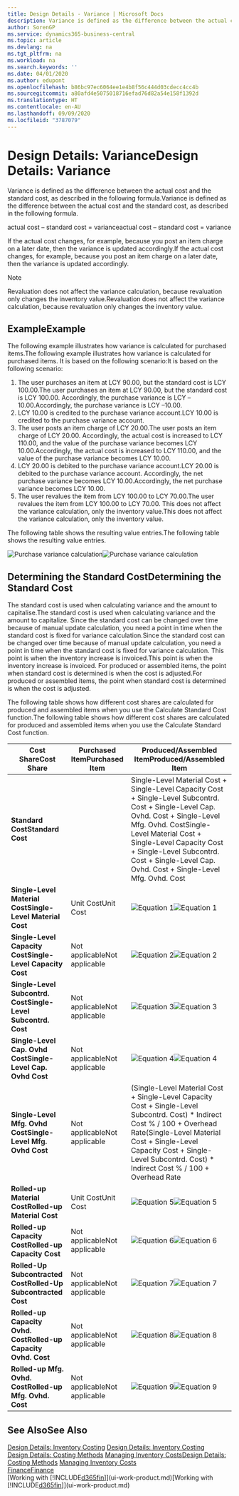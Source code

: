 ```yaml
---
title: Design Details - Variance | Microsoft Docs
description: Variance is defined as the difference between the actual cost and the standard cost, as described in the following formula.
author: SorenGP
ms.service: dynamics365-business-central
ms.topic: article
ms.devlang: na
ms.tgt_pltfrm: na
ms.workload: na
ms.search.keywords: ''
ms.date: 04/01/2020
ms.author: edupont
ms.openlocfilehash: b86bc97ec6064ee1e4b8f56c444d03cdecc4cc4b
ms.sourcegitcommit: a80afd4e5075018716efad76d82a54e158f1392d
ms.translationtype: HT
ms.contentlocale: en-AU
ms.lasthandoff: 09/09/2020
ms.locfileid: "3787079"
---
```

# <a name="design-details-variance"></a><span data-ttu-id="a7609-103">Design Details: Variance</span><span class="sxs-lookup"><span data-stu-id="a7609-103">Design Details: Variance</span></span>
<span data-ttu-id="a7609-104">Variance is defined as the difference between the actual cost and the standard cost, as described in the following formula.</span><span class="sxs-lookup"><span data-stu-id="a7609-104">Variance is defined as the difference between the actual cost and the standard cost, as described in the following formula.</span></span>  

 <span data-ttu-id="a7609-105">actual cost – standard cost = variance</span><span class="sxs-lookup"><span data-stu-id="a7609-105">actual cost – standard cost = variance</span></span>  

 <span data-ttu-id="a7609-106">If the actual cost changes, for example, because you post an item charge on a later date, then the variance is updated accordingly.</span><span class="sxs-lookup"><span data-stu-id="a7609-106">If the actual cost changes, for example, because you post an item charge on a later date, then the variance is updated accordingly.</span></span>  

> [!NOTE]  
>  <span data-ttu-id="a7609-107">Revaluation does not affect the variance calculation, because revaluation only changes the inventory value.</span><span class="sxs-lookup"><span data-stu-id="a7609-107">Revaluation does not affect the variance calculation, because revaluation only changes the inventory value.</span></span>  

## <a name="example"></a><span data-ttu-id="a7609-108">Example</span><span class="sxs-lookup"><span data-stu-id="a7609-108">Example</span></span>  
 <span data-ttu-id="a7609-109">The following example illustrates how variance is calculated for purchased items.</span><span class="sxs-lookup"><span data-stu-id="a7609-109">The following example illustrates how variance is calculated for purchased items.</span></span> <span data-ttu-id="a7609-110">It is based on the following scenario:</span><span class="sxs-lookup"><span data-stu-id="a7609-110">It is based on the following scenario:</span></span>  

1.  <span data-ttu-id="a7609-111">The user purchases an item at LCY 90.00, but the standard cost is LCY 100.00.</span><span class="sxs-lookup"><span data-stu-id="a7609-111">The user purchases an item at LCY 90.00, but the standard cost is LCY 100.00.</span></span> <span data-ttu-id="a7609-112">Accordingly, the purchase variance is LCY –10.00.</span><span class="sxs-lookup"><span data-stu-id="a7609-112">Accordingly, the purchase variance is LCY –10.00.</span></span>  
2.  <span data-ttu-id="a7609-113">LCY 10.00 is credited to the purchase variance account.</span><span class="sxs-lookup"><span data-stu-id="a7609-113">LCY 10.00 is credited to the purchase variance account.</span></span>  
3.  <span data-ttu-id="a7609-114">The user posts an item charge of LCY 20.00.</span><span class="sxs-lookup"><span data-stu-id="a7609-114">The user posts an item charge of LCY 20.00.</span></span> <span data-ttu-id="a7609-115">Accordingly, the actual cost is increased to LCY 110.00, and the value of the purchase variance becomes LCY 10.00.</span><span class="sxs-lookup"><span data-stu-id="a7609-115">Accordingly, the actual cost is increased to LCY 110.00, and the value of the purchase variance becomes LCY 10.00.</span></span>  
4.  <span data-ttu-id="a7609-116">LCY 20.00 is debited to the purchase variance account.</span><span class="sxs-lookup"><span data-stu-id="a7609-116">LCY 20.00 is debited to the purchase variance account.</span></span> <span data-ttu-id="a7609-117">Accordingly, the net purchase variance becomes LCY 10.00.</span><span class="sxs-lookup"><span data-stu-id="a7609-117">Accordingly, the net purchase variance becomes LCY 10.00.</span></span>  
5.  <span data-ttu-id="a7609-118">The user revalues the item from LCY 100.00 to LCY 70.00.</span><span class="sxs-lookup"><span data-stu-id="a7609-118">The user revalues the item from LCY 100.00 to LCY 70.00.</span></span> <span data-ttu-id="a7609-119">This does not affect the variance calculation, only the inventory value.</span><span class="sxs-lookup"><span data-stu-id="a7609-119">This does not affect the variance calculation, only the inventory value.</span></span>  

 <span data-ttu-id="a7609-120">The following table shows the resulting value entries.</span><span class="sxs-lookup"><span data-stu-id="a7609-120">The following table shows the resulting value entries.</span></span>  

 <span data-ttu-id="a7609-121">![Purchase variance calculation](media/design_details_inventory_costing_11_purchase_variance.png "Purchase variance calculation")</span><span class="sxs-lookup"><span data-stu-id="a7609-121">![Purchase variance calculation](media/design_details_inventory_costing_11_purchase_variance.png "Purchase variance calculation")</span></span>  

## <a name="determining-the-standard-cost"></a><span data-ttu-id="a7609-122">Determining the Standard Cost</span><span class="sxs-lookup"><span data-stu-id="a7609-122">Determining the Standard Cost</span></span>  
 <span data-ttu-id="a7609-123">The standard cost is used when calculating variance and the amount to capitalise.</span><span class="sxs-lookup"><span data-stu-id="a7609-123">The standard cost is used when calculating variance and the amount to capitalize.</span></span> <span data-ttu-id="a7609-124">Since the standard cost can be changed over time because of manual update calculation, you need a point in time when the standard cost is fixed for variance calculation.</span><span class="sxs-lookup"><span data-stu-id="a7609-124">Since the standard cost can be changed over time because of manual update calculation, you need a point in time when the standard cost is fixed for variance calculation.</span></span> <span data-ttu-id="a7609-125">This point is when the inventory increase is invoiced.</span><span class="sxs-lookup"><span data-stu-id="a7609-125">This point is when the inventory increase is invoiced.</span></span> <span data-ttu-id="a7609-126">For produced or assembled items, the point when standard cost is determined is when the cost is adjusted.</span><span class="sxs-lookup"><span data-stu-id="a7609-126">For produced or assembled items, the point when standard cost is determined is when the cost is adjusted.</span></span>  

 <span data-ttu-id="a7609-127">The following table shows how different cost shares are calculated for produced and assembled items when you use the Calculate Standard Cost function.</span><span class="sxs-lookup"><span data-stu-id="a7609-127">The following table shows how different cost shares are calculated for produced and assembled items when you use the Calculate Standard Cost function.</span></span>  

|<span data-ttu-id="a7609-128">Cost Share</span><span class="sxs-lookup"><span data-stu-id="a7609-128">Cost Share</span></span>|<span data-ttu-id="a7609-129">Purchased Item</span><span class="sxs-lookup"><span data-stu-id="a7609-129">Purchased Item</span></span>|<span data-ttu-id="a7609-130">Produced/Assembled Item</span><span class="sxs-lookup"><span data-stu-id="a7609-130">Produced/Assembled Item</span></span>|  
|----------------|--------------------|------------------------------|  
|<span data-ttu-id="a7609-131">**Standard Cost**</span><span class="sxs-lookup"><span data-stu-id="a7609-131">**Standard Cost**</span></span>||<span data-ttu-id="a7609-132">Single-Level Material Cost + Single-Level Capacity Cost + Single-Level Subcontrd. Cost + Single-Level Cap. Ovhd. Cost + Single-Level Mfg. Ovhd. Cost</span><span class="sxs-lookup"><span data-stu-id="a7609-132">Single-Level Material Cost + Single-Level Capacity Cost + Single-Level Subcontrd. Cost + Single-Level Cap. Ovhd. Cost + Single-Level Mfg. Ovhd. Cost</span></span>|  
|<span data-ttu-id="a7609-133">**Single-Level Material Cost**</span><span class="sxs-lookup"><span data-stu-id="a7609-133">**Single-Level Material Cost**</span></span>|<span data-ttu-id="a7609-134">Unit Cost</span><span class="sxs-lookup"><span data-stu-id="a7609-134">Unit Cost</span></span>|<span data-ttu-id="a7609-135">![Equation 1](media/design_details_inventory_costing_11_equation_1.png "Equation 1")</span><span class="sxs-lookup"><span data-stu-id="a7609-135">![Equation 1](media/design_details_inventory_costing_11_equation_1.png "Equation 1")</span></span>|  
|<span data-ttu-id="a7609-136">**Single-Level Capacity Cost**</span><span class="sxs-lookup"><span data-stu-id="a7609-136">**Single-Level Capacity Cost**</span></span>|<span data-ttu-id="a7609-137">Not applicable</span><span class="sxs-lookup"><span data-stu-id="a7609-137">Not applicable</span></span>|<span data-ttu-id="a7609-138">![Equation 2](media/design_details_inventory_costing_11_equation_2.png "Equation 2")</span><span class="sxs-lookup"><span data-stu-id="a7609-138">![Equation 2](media/design_details_inventory_costing_11_equation_2.png "Equation 2")</span></span>|  
|<span data-ttu-id="a7609-139">**Single-Level Subcontrd. Cost**</span><span class="sxs-lookup"><span data-stu-id="a7609-139">**Single-Level Subcontrd. Cost**</span></span>|<span data-ttu-id="a7609-140">Not applicable</span><span class="sxs-lookup"><span data-stu-id="a7609-140">Not applicable</span></span>|<span data-ttu-id="a7609-141">![Equation 3](media/design_details_inventory_costing_11_equation_3.png "Equation 3")</span><span class="sxs-lookup"><span data-stu-id="a7609-141">![Equation 3](media/design_details_inventory_costing_11_equation_3.png "Equation 3")</span></span>|  
|<span data-ttu-id="a7609-142">**Single-Level Cap. Ovhd Cost**</span><span class="sxs-lookup"><span data-stu-id="a7609-142">**Single-Level Cap. Ovhd Cost**</span></span>|<span data-ttu-id="a7609-143">Not applicable</span><span class="sxs-lookup"><span data-stu-id="a7609-143">Not applicable</span></span>|<span data-ttu-id="a7609-144">![Equation 4](media/design_details_inventory_costing_11_equation_4.png "Equation 4")</span><span class="sxs-lookup"><span data-stu-id="a7609-144">![Equation 4](media/design_details_inventory_costing_11_equation_4.png "Equation 4")</span></span>|  
|<span data-ttu-id="a7609-145">**Single-Level Mfg. Ovhd Cost**</span><span class="sxs-lookup"><span data-stu-id="a7609-145">**Single-Level Mfg. Ovhd Cost**</span></span>|<span data-ttu-id="a7609-146">Not applicable</span><span class="sxs-lookup"><span data-stu-id="a7609-146">Not applicable</span></span>|<span data-ttu-id="a7609-147">(Single-Level Material Cost + Single-Level Capacity Cost + Single-Level Subcontrd. Cost) \* Indirect Cost % / 100 + Overhead Rate</span><span class="sxs-lookup"><span data-stu-id="a7609-147">(Single-Level Material Cost + Single-Level Capacity Cost + Single-Level Subcontrd. Cost) \* Indirect Cost % / 100 + Overhead Rate</span></span>|  
|<span data-ttu-id="a7609-148">**Rolled-up Material Cost**</span><span class="sxs-lookup"><span data-stu-id="a7609-148">**Rolled-up Material Cost**</span></span>|<span data-ttu-id="a7609-149">Unit Cost</span><span class="sxs-lookup"><span data-stu-id="a7609-149">Unit Cost</span></span>|<span data-ttu-id="a7609-150">![Equation 5](media/design_details_inventory_costing_11_equation_5.png "Equation 5")</span><span class="sxs-lookup"><span data-stu-id="a7609-150">![Equation 5](media/design_details_inventory_costing_11_equation_5.png "Equation 5")</span></span>|  
|<span data-ttu-id="a7609-151">**Rolled-up Capacity Cost**</span><span class="sxs-lookup"><span data-stu-id="a7609-151">**Rolled-up Capacity Cost**</span></span>|<span data-ttu-id="a7609-152">Not applicable</span><span class="sxs-lookup"><span data-stu-id="a7609-152">Not applicable</span></span>|<span data-ttu-id="a7609-153">![Equation 6](media/design_details_inventory_costing_11_equation_6.png "Equation 6")</span><span class="sxs-lookup"><span data-stu-id="a7609-153">![Equation 6](media/design_details_inventory_costing_11_equation_6.png "Equation 6")</span></span>|  
|<span data-ttu-id="a7609-154">**Rolled-Up Subcontracted Cost**</span><span class="sxs-lookup"><span data-stu-id="a7609-154">**Rolled-Up Subcontracted Cost**</span></span>|<span data-ttu-id="a7609-155">Not applicable</span><span class="sxs-lookup"><span data-stu-id="a7609-155">Not applicable</span></span>|<span data-ttu-id="a7609-156">![Equation 7](media/design_details_inventory_costing_11_equation_7.png "Equation 7")</span><span class="sxs-lookup"><span data-stu-id="a7609-156">![Equation 7](media/design_details_inventory_costing_11_equation_7.png "Equation 7")</span></span>|  
|<span data-ttu-id="a7609-157">**Rolled-up Capacity Ovhd. Cost**</span><span class="sxs-lookup"><span data-stu-id="a7609-157">**Rolled-up Capacity Ovhd. Cost**</span></span>|<span data-ttu-id="a7609-158">Not applicable</span><span class="sxs-lookup"><span data-stu-id="a7609-158">Not applicable</span></span>|<span data-ttu-id="a7609-159">![Equation 8](media/design_details_inventory_costing_11_equation_8.png "Equation 8")</span><span class="sxs-lookup"><span data-stu-id="a7609-159">![Equation 8](media/design_details_inventory_costing_11_equation_8.png "Equation 8")</span></span>|  
|<span data-ttu-id="a7609-160">**Rolled-up Mfg. Ovhd. Cost**</span><span class="sxs-lookup"><span data-stu-id="a7609-160">**Rolled-up Mfg. Ovhd. Cost**</span></span>|<span data-ttu-id="a7609-161">Not applicable</span><span class="sxs-lookup"><span data-stu-id="a7609-161">Not applicable</span></span>|<span data-ttu-id="a7609-162">![Equation 9](media/design_details_inventory_costing_11_equation_9.png "Equation 9")</span><span class="sxs-lookup"><span data-stu-id="a7609-162">![Equation 9](media/design_details_inventory_costing_11_equation_9.png "Equation 9")</span></span>|  

## <a name="see-also"></a><span data-ttu-id="a7609-163">See Also</span><span class="sxs-lookup"><span data-stu-id="a7609-163">See Also</span></span>  
 <span data-ttu-id="a7609-164">[Design Details: Inventory Costing](design-details-inventory-costing.md) </span><span class="sxs-lookup"><span data-stu-id="a7609-164">[Design Details: Inventory Costing](design-details-inventory-costing.md) </span></span>  
 <span data-ttu-id="a7609-165">[Design Details: Costing Methods](design-details-costing-methods.md) [Managing Inventory Costs](finance-manage-inventory-costs.md)</span><span class="sxs-lookup"><span data-stu-id="a7609-165">[Design Details: Costing Methods](design-details-costing-methods.md) [Managing Inventory Costs](finance-manage-inventory-costs.md)</span></span>  
 [<span data-ttu-id="a7609-166">Finance</span><span class="sxs-lookup"><span data-stu-id="a7609-166">Finance</span></span>](finance.md)  
 <span data-ttu-id="a7609-167">[Working with [!INCLUDE[d365fin](includes/d365fin_md.md)]](ui-work-product.md)</span><span class="sxs-lookup"><span data-stu-id="a7609-167">[Working with [!INCLUDE[d365fin](includes/d365fin_md.md)]](ui-work-product.md)</span></span>
